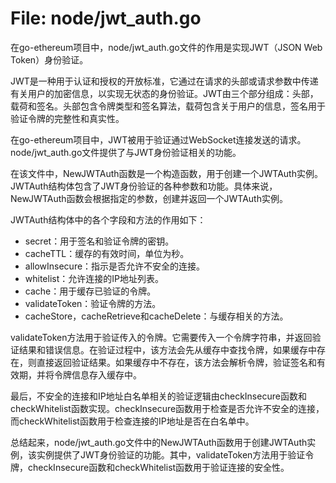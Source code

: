 # File: node/jwt_auth.go

在go-ethereum项目中，node/jwt_auth.go文件的作用是实现JWT（JSON Web Token）身份验证。

JWT是一种用于认证和授权的开放标准，它通过在请求的头部或请求参数中传递有关用户的加密信息，以实现无状态的身份验证。JWT由三个部分组成：头部，载荷和签名。头部包含令牌类型和签名算法，载荷包含关于用户的信息，签名用于验证令牌的完整性和真实性。

在go-ethereum项目中，JWT被用于验证通过WebSocket连接发送的请求。node/jwt_auth.go文件提供了与JWT身份验证相关的功能。

在该文件中，NewJWTAuth函数是一个构造函数，用于创建一个JWTAuth实例。JWTAuth结构体包含了JWT身份验证的各种参数和功能。具体来说，NewJWTAuth函数会根据指定的参数，创建并返回一个JWTAuth实例。

JWTAuth结构体中的各个字段和方法的作用如下：
- secret：用于签名和验证令牌的密钥。
- cacheTTL：缓存的有效时间，单位为秒。
- allowInsecure：指示是否允许不安全的连接。
- whitelist：允许连接的IP地址列表。
- cache：用于缓存已验证的令牌。
- validateToken：验证令牌的方法。
- cacheStore，cacheRetrieve和cacheDelete：与缓存相关的方法。

validateToken方法用于验证传入的令牌。它需要传入一个令牌字符串，并返回验证结果和错误信息。在验证过程中，该方法会先从缓存中查找令牌，如果缓存中存在，则直接返回验证结果。如果缓存中不存在，该方法会解析令牌，验证签名和有效期，并将令牌信息存入缓存中。

最后，不安全的连接和IP地址白名单相关的验证逻辑由checkInsecure函数和checkWhitelist函数实现。checkInsecure函数用于检查是否允许不安全的连接，而checkWhitelist函数用于检查连接的IP地址是否在白名单中。

总结起来，node/jwt_auth.go文件中的NewJWTAuth函数用于创建JWTAuth实例，该实例提供了JWT身份验证的功能。其中，validateToken方法用于验证令牌，checkInsecure函数和checkWhitelist函数用于验证连接的安全性。

